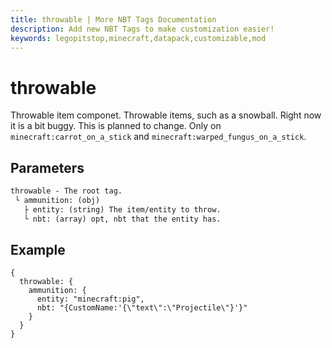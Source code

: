 ```yaml
---
title: throwable | More NBT Tags Documentation
description: Add new NBT Tags to make customization easier! 
keywords: legopitstop,minecraft,datapack,customizable,mod
---
```


# throwable

Throwable item componet. Throwable items, such as a snowball. Right now it is a bit buggy. This is planned to change. Only on `minecraft:carrot_on_a_stick` and `minecraft:warped_fungus_on_a_stick`.

## Parameters

```txt
throwable - The root tag.
 └ ammunition: (obj)
   ├ entity: (string) The item/entity to throw.
   └ nbt: (array) opt, nbt that the entity has.
```

## Example

```snbt
{
  throwable: {
    ammunition: {
      entity: "minecraft:pig",
      nbt: "{CustomName:'{\"text\":\"Projectile\"}'}"
    }
  }
}
```
